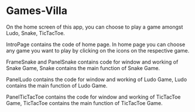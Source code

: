 # Games-Villa
On the home screen of this app, you can choose to play a game amongst Ludo, Snake, TicTacToe.

IntroPage contains the code of home page. In home page you can choose any game you want to play by clicking on the icons on the respective game.

FrameSnake and PanelSnake contains code for window and working of Snake Game, Snake contains the main function of Snake Game.

PanelLudo contains the code for window and working of Ludo Game, Ludo contains the main function of Ludo Game.

PanelTicTacToe contains the code for window and working of TicTacToe Game, TicTacToe contains the main function of TicTacToe Game.
